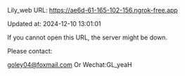 Lily_web URL: https://ae6d-61-165-102-156.ngrok-free.app

Updated at: 2024-12-10 13:01:01

If you cannot open this URL, the server might be down.

Please contact: 

goley04@foxmail.com Or Wechat:GL_yeaH